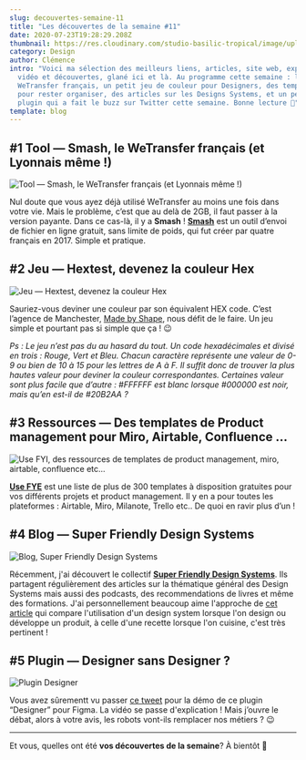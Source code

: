 ```yaml
---
slug: decouvertes-semaine-11
title: "Les découvertes de la semaine #11"
date: 2020-07-23T19:28:29.208Z
thumbnail: https://res.cloudinary.com/studio-basilic-tropical/image/upload/v1598543433/studio-basilic-tropical/011-decouvertes-semaine/IMG_0631_a8yydf.jpg
category: Design
author: Clémence
intro: "Voici ma sélection des meilleurs liens, articles, site web, expérience,
  vidéo et découvertes, glané ici et là. Au programme cette semaine : le
  WeTransfer français, un petit jeu de couleur pour Designers, des templates
  pour rester organiser, des articles sur les Designs Systems, et un petit
  plugin qui a fait le buzz sur Twitter cette semaine. Bonne lecture 🍿"
template: blog
---
```

## \#1 Tool — Smash, le WeTransfer français (et Lyonnais même !)

![Tool — Smash, le WeTransfer français (et Lyonnais même !)](https://res.cloudinary.com/studio-basilic-tropical/image/upload/v1598556018/studio-basilic-tropical/011-decouvertes-semaine/decouverte-semaine-11_smash_axmqxm.jpg)

Nul doute que vous ayez déjà utilisé WeTransfer au moins une fois dans votre vie. Mais le problème, c’est que au delà de 2GB, il faut passer à la version payante. Dans ce cas-là, il y a **Smash** ! **[Smash](https://fromsmash.com/)** est un outil d’envoi de fichier en ligne gratuit, sans limite de poids, qui fut créer par quatre français en 2017. Simple et pratique.

## \#2 Jeu — Hextest, devenez la couleur Hex

![Jeu — Hextest, devenez la couleur Hex](https://res.cloudinary.com/studio-basilic-tropical/image/upload/v1598556018/studio-basilic-tropical/011-decouvertes-semaine/decouverte-semaine-11__Hextest-made-by-shape_yzxpku.jpg)

Sauriez-vous deviner une couleur par son équivalent HEX code. C’est l’agence de Manchester, [Made by Shape](https://madebyshape.co.uk/hex-test/play/), nous défit de le faire. Un jeu simple et pourtant pas si simple que ça ! 😉

*Ps : Le jeu n’est pas du au hasard du tout. Un code hexadécimales et divisé en trois : Rouge, Vert et Bleu. Chacun caractère représente une valeur de 0-9 ou bien de 10 à 15 pour les lettres de A à F. Il suffit donc de trouver la plus hautes valeur pour deviner la couleur correspondantes. Certaines valeur sont plus facile que d’autre : #FFFFFF est blanc lorsque #000000 est noir, mais qu’en est-il de #20B2AA ?*

## \#3 Ressources — Des templates de Product management pour Miro, Airtable, Confluence …

![Use FYI, des ressources de templates de product management, miro, airtable, confluence etc...](https://res.cloudinary.com/studio-basilic-tropical/image/upload/v1598556018/studio-basilic-tropical/011-decouvertes-semaine/decouverte-semaine-11_use-fyi_ressources_templates_tauxxi.jpg)

**[Use FYE](https://usefyi.com/templates/ux-research-plan/)** est une liste de plus de 300 templates à disposition gratuites pour vos différents projets et product management. Il y en a pour toutes les plateformes : Airtable, Miro, Milanote, Trello etc.. De quoi en ravir plus d’un !

## \#4 Blog — Super Friendly Design Systems

![Blog, Super Friendly Design Systems](https://res.cloudinary.com/studio-basilic-tropical/image/upload/v1598556018/studio-basilic-tropical/011-decouvertes-semaine/decouverte-semaine-11_super-friendly-design-systems_zs1cur.jpg)

Récemment, j'ai découvert le collectif **[Super Friendly Design Systems](https://superfriendlydesign.systems)**. Ils partagent régulièrement des articles sur la thématique général des Design Systems mais aussi des podcasts, des recommendations de livres et même des formations. J'ai personnellement beaucoup aime l'approche de [cet article](https://superfriendlydesign.systems/articles/cooking-with-design-systems/) qui compare l'utilisation d'un design system lorsque l'on design ou développe un produit, à celle d'une recette lorsque l'on cuisine, c'est très pertinent !

## **\#5 Plugin — Designer sans Designer ?**

![Plugin Designer](https://res.cloudinary.com/studio-basilic-tropical/image/upload/v1598556018/studio-basilic-tropical/011-decouvertes-semaine/decouverte-semaine-11_plugin-designer-twiitter_eujlxv.jpg)

Vous avez sûrementt vu passer [ce tweet](https://twitter.com/i/status/1284511080715362304) pour la démo de ce plugin “Designer” pour Figma. La vidéo se passe d'explication ! Mais j’ouvre le débat, alors à votre avis, les robots vont-ils remplacer nos métiers ? 😉

- - -

Et vous, quelles ont été **vos découvertes de la semaine**? À bientôt 👋